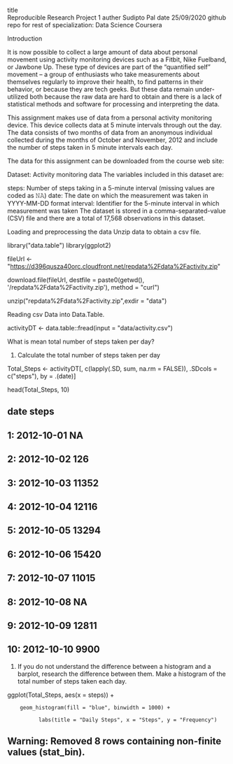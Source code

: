 title	
Reproducible Research Project 1
auther Sudipto Pal
date 25/09/2020
github repo for rest of specialization: Data Science Coursera

Introduction

It is now possible to collect a large amount of data about personal movement using activity monitoring devices such as a Fitbit, Nike Fuelband, or Jawbone Up. These type of devices are part of the “quantified self” movement – a group of enthusiasts who take measurements about themselves regularly to improve their health, to find patterns in their behavior, or because they are tech geeks. But these data remain under-utilized both because the raw data are hard to obtain and there is a lack of statistical methods and software for processing and interpreting the data.

This assignment makes use of data from a personal activity monitoring device. This device collects data at 5 minute intervals through out the day. The data consists of two months of data from an anonymous individual collected during the months of October and November, 2012 and include the number of steps taken in 5 minute intervals each day.

The data for this assignment can be downloaded from the course web site:

Dataset: Activity monitoring data
The variables included in this dataset are:

steps: Number of steps taking in a 5-minute interval (missing values are coded as 𝙽𝙰)
date: The date on which the measurement was taken in YYYY-MM-DD format
interval: Identifier for the 5-minute interval in which measurement was taken
The dataset is stored in a comma-separated-value (CSV) file and there are a total of 17,568 observations in this dataset.

Loading and preprocessing the data
Unzip data to obtain a csv file.

  library("data.table")
  library(ggplot2)

  fileUrl <- "https://d396qusza40orc.cloudfront.net/repdata%2Fdata%2Factivity.zip" 

  download.file(fileUrl, destfile = paste0(getwd(), '/repdata%2Fdata%2Factivity.zip'), method = "curl")

  unzip("repdata%2Fdata%2Factivity.zip",exdir = "data")

  Reading csv Data into Data.Table.

  activityDT <- data.table::fread(input = "data/activity.csv")

  What is mean total number of steps taken per day?

1.  Calculate the total number of steps taken per day

  Total_Steps <- activityDT[, c(lapply(.SD, sum, na.rm = FALSE)), .SDcols = c("steps"), by = .(date)] 


  head(Total_Steps, 10)

  ##           date steps
  ##  1: 2012-10-01    NA
  ##  2: 2012-10-02   126
  ##  3: 2012-10-03 11352
  ##  4: 2012-10-04 12116
  ##  5: 2012-10-05 13294
  ##  6: 2012-10-06 15420
  ##  7: 2012-10-07 11015
  ##  8: 2012-10-08    NA
  ##  9: 2012-10-09 12811
  ## 10: 2012-10-10  9900
1.  If you do not understand the difference between a histogram and a barplot, research the difference between them. Make a histogram of the total number of steps taken each day.

 ggplot(Total_Steps, aes(x = steps)) +
 
        geom_histogram(fill = "blue", binwidth = 1000) +
        
              labs(title = "Daily Steps", x = "Steps", y = "Frequency")
              
## Warning: Removed 8 rows containing non-finite values (stat_bin).

        
